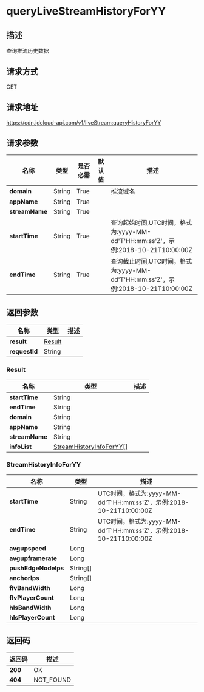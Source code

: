 # queryLiveStreamHistoryForYY


## 描述
查询推流历史数据

## 请求方式
GET

## 请求地址
https://cdn.jdcloud-api.com/v1/liveStream:queryHistoryForYY


## 请求参数
|名称|类型|是否必需|默认值|描述|
|---|---|---|---|---|
|**domain**|String|True| |推流域名|
|**appName**|String|True| | |
|**streamName**|String|True| | |
|**startTime**|String|True| |查询起始时间,UTC时间，格式为:yyyy-MM-dd'T'HH:mm:ss'Z'，示例:2018-10-21T10:00:00Z|
|**endTime**|String|True| |查询截止时间,UTC时间，格式为:yyyy-MM-dd'T'HH:mm:ss'Z'，示例:2018-10-21T10:00:00Z|


## 返回参数
|名称|类型|描述|
|---|---|---|
|**result**|[Result](#result)| |
|**requestId**|String| |

### <div id="Result">Result</div>
|名称|类型|描述|
|---|---|---|
|**startTime**|String| |
|**endTime**|String| |
|**domain**|String| |
|**appName**|String| |
|**streamName**|String| |
|**infoList**|[StreamHistoryInfoForYY[]](#streamhistoryinfoforyy)| |
### <div id="StreamHistoryInfoForYY">StreamHistoryInfoForYY</div>
|名称|类型|描述|
|---|---|---|
|**startTime**|String|UTC时间，格式为:yyyy-MM-dd'T'HH:mm:ss'Z'，示例:2018-10-21T10:00:00Z|
|**endTime**|String|UTC时间，格式为:yyyy-MM-dd'T'HH:mm:ss'Z'，示例:2018-10-21T10:00:00Z|
|**avgupspeed**|Long| |
|**avgupframerate**|Long| |
|**pushEdgeNodeIps**|String[]| |
|**anchorIps**|String[]| |
|**flvBandWidth**|Long| |
|**flvPlayerCount**|Long| |
|**hlsBandWidth**|Long| |
|**hlsPlayerCount**|Long| |

## 返回码
|返回码|描述|
|---|---|
|**200**|OK|
|**404**|NOT_FOUND|

